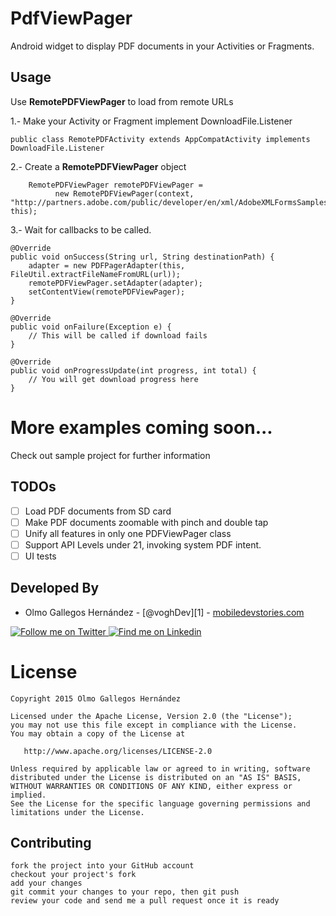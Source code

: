 # PdfViewPager

Android widget to display PDF documents in your Activities or Fragments.

Usage
-----

Use **RemotePDFViewPager** to load from remote URLs

1.- Make your Activity or Fragment implement DownloadFile.Listener

    public class RemotePDFActivity extends AppCompatActivity implements DownloadFile.Listener

2.- Create a **RemotePDFViewPager** object

        RemotePDFViewPager remotePDFViewPager =
              new RemotePDFViewPager(context, "http://partners.adobe.com/public/developer/en/xml/AdobeXMLFormsSamples.pdf", this);

3.- Wait for callbacks to be called.

    @Override
    public void onSuccess(String url, String destinationPath) {
        adapter = new PDFPagerAdapter(this, FileUtil.extractFileNameFromURL(url));
        remotePDFViewPager.setAdapter(adapter);
        setContentView(remotePDFViewPager);
    }

    @Override
    public void onFailure(Exception e) {
        // This will be called if download fails
    }

    @Override
    public void onProgressUpdate(int progress, int total) {
        // You will get download progress here
    }

# More examples coming soon...

Check out sample project for further information

TODOs
-----

- [ ] Load PDF documents from SD card
- [ ] Make PDF documents zoomable with pinch and double tap
- [ ] Unify all features in only one PDFViewPager class
- [ ] Support API Levels under 21, invoking system PDF intent.
- [ ] UI tests

Developed By
------------

* Olmo Gallegos Hernández - [@voghDev][1] - [mobiledevstories.com][10]

<a href="http://twitter.com/voghDev">
  <img alt="Follow me on Twitter" src="http://imageshack.us/a/img812/3923/smallth.png" />
</a>
<a href="https://www.linkedin.com/profile/view?id=91543271">
  <img alt="Find me on Linkedin" src="http://imageshack.us/a/img41/7877/smallld.png" />
</a>

# License

    Copyright 2015 Olmo Gallegos Hernández

    Licensed under the Apache License, Version 2.0 (the "License");
    you may not use this file except in compliance with the License.
    You may obtain a copy of the License at

       http://www.apache.org/licenses/LICENSE-2.0

    Unless required by applicable law or agreed to in writing, software
    distributed under the License is distributed on an "AS IS" BASIS,
    WITHOUT WARRANTIES OR CONDITIONS OF ANY KIND, either express or implied.
    See the License for the specific language governing permissions and
    limitations under the License.

Contributing
------------

    fork the project into your GitHub account
    checkout your project's fork
    add your changes
    git commit your changes to your repo, then git push
    review your code and send me a pull request once it is ready

[9]: http://twitter.com/voghDev
[10]: http://www.mobiledevstories.com